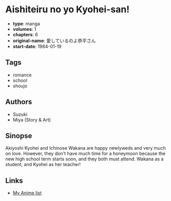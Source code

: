 # Aishiteiru no yo Kyohei-san!

-   **type**: manga
-   **volumes**: 1
-   **chapters**: 6
-   **original-name**: 愛しているのよ恭平さん
-   **start-date**: 1984-01-19

## Tags

-   romance
-   school
-   shoujo

## Authors

-   Suzuki
-   Miya (Story & Art)

## Sinopse

Akiyoshi Kyohei and Ichinose Wakana are happy newlyweds and very much on love. However, they don't have much time for a honeymoon because the new high school term starts soon, and they both must attend. Wakana as a student, and Kyohei as her teacher!

## Links

-   [My Anime list](https://myanimelist.net/manga/9544/Aishiteiru_no_yo_Kyohei-san)
